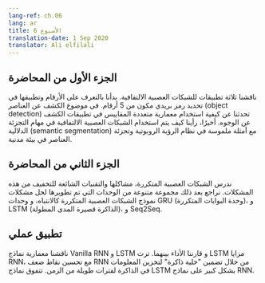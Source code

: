 ```yaml
---
lang-ref: ch.06
lang: ar
title: الأسبوع 6
translation-date: 1 Sep 2020
translator: Ali elfilali
---
```



<!-- ## Lecture part A

We discussed three applications of convolutional neural networks. We started with digit recognition and the application to a 5-digit zip code recognition. In object detection, we talk about how to use multi-scale architecture in a face detection setting. Lastly, we saw how ConvNets are used in semantic segmentation tasks with concrete examples in a robotic vision system and object segmentation in an urban environment. -->


## **الجزء اﻷول من المحاضرة**

ناقشنا ثلاثة تطبيقات للشبكات العصبية الالتفافية. بدأنا بالتعرف على الأرقام وتطبيقها في تحديد رمز بريدي مكون من 5 أرقام. في موضوع الكشف عن العناصر (object detection) تحدثنا عن كيفية استخدام معمارية متعددة المقاييس في تطبيقات الكشف عن الوجوه. أخيرًا، رأينا كيف يتم استخدام الشبكات العصبية الالتفافية في مهام التجزئة الدلالية (semantic segmentation) مع أمثلة ملموسة في نظام الرؤية الروبوتية وتجزئة العناصر في بيئة مدنية.

<!-- ## Lecture part B

We examine Recurrent Neural Networks, their problems, and common techniques for mitigating these issues.  We then review a variety of modules developed to resolve RNN model issues including Attention, GRUs (Gated Recurrent Unit), LSTMs (Long Short-Term Memory), and Seq2Seq.
 -->

## **الجزء الثاني من المحاضرة**

ندرس الشبكات العصبية المتكررة، مشاكلها والتقنيات الشائعة للتخفيف من هذه المشكلات. نراجع بعد ذلك مجموعة متنوعة من الوحدات التي تم تطويرها لحل مشكلات نموذج الشبكات العصبية المتكررة كالانتباه، و وحدات GRU (وحدة البوابات المتكررة)، و LSTM (الذاكرة قصيرة المدى المطولة)، و Seq2Seq.


<!-- ## Practicum
We discussed architecture of Vanilla RNN and LSTM models and compared the performance between the two. LSTM inherits advantages of RNN, while improving RNN's weaknesses by including a 'memory cell' to store information in memory for long periods of time. LSTM models significantly outperforms RNN models. -->

## تطبيق عملي

ناقشنا معمارية نماذج Vanilla RNN و LSTM و قارننا الأداء بينهما. ترث LSTM مزايا RNN، مع تحسين نقاط ضعف RNN من خلال تضمين "خلية ذاكرة" لتخزين المعلومات في الذاكرة لفترات طويلة من الزمن. تتفوق نماذج LSTM بشكل كبير على نماذج RNN.
